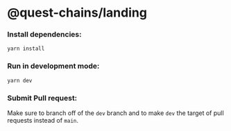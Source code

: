 # @quest-chains/landing

### Install dependencies:

```shell
yarn install
```

### Run in development mode:

```shell
yarn dev
```

### Submit Pull request:

Make sure to branch off of the `dev` branch and to make `dev` the target of pull requests instead of `main`.
